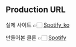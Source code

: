 ## Production URL
실제 사이트 👉🏻 [Spotify_ko](https://www.spotify.com/kr-ko/)<div>
만들어본 클론 👉🏻 [Spotify](https://heeye-log.github.io/heeye-spotify/)</div>
